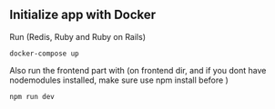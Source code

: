 ## Initialize app with Docker

Run (Redis, Ruby and Ruby on Rails)
```
docker-compose up
```

Also run the frontend part with (on frontend dir, and if you dont have nodemodules installed, make sure use npm install before )
```
npm run dev
```

